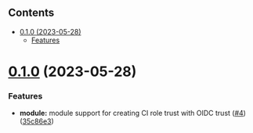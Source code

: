 <!-- START doctoc generated TOC please keep comment here to allow auto update -->
<!-- DON'T EDIT THIS SECTION, INSTEAD RE-RUN doctoc TO UPDATE -->
## Contents

- [0.1.0 (2023-05-28)](#010-2023-05-28)
    - [Features](#features)

<!-- END doctoc generated TOC please keep comment here to allow auto update -->

# [0.1.0](https://github.com/kloud-cnf/terraform-aws-ci-iam-roles/compare/v0.0.0...v0.1.0) (2023-05-28)


### Features

* **module:** module support for creating CI role trust with OIDC trust ([#4](https://github.com/kloud-cnf/terraform-aws-ci-iam-roles/issues/4)) ([35c86e3](https://github.com/kloud-cnf/terraform-aws-ci-iam-roles/commit/35c86e3ef8266bea48ea02b0d29b43221975185f))

